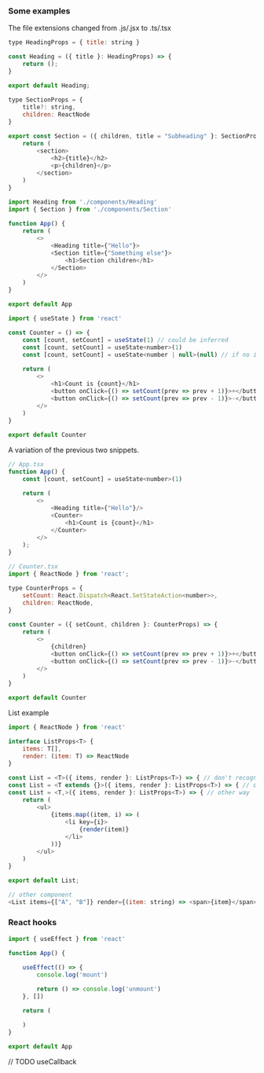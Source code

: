 <style>
.block {
    background-color: #f5f5f5;
    padding: 6px 10px;
    border-radius: 5px;
    box-shadow: 0 0 5px 0px grey;margin:15px 0px;
    padding-bottom: 1px;
    font-size:13px;
    transition: all 1s ease;
    overflow: hidden;
}
code {
    font-size: 12px;
}
.block2 {
    background-color: #fffae7;
    padding: 6px 10px;
    border-radius: 5px;
    box-shadow: 0 0 5px 0px grey;margin:15px 0px;
    padding-bottom: 1px;
    font-size:13px;
    color: #7c1212;
    font-weight: 600
}

.detail .long {
    display: none;
  }

  .detail:hover .short {
    display: none;
  }
  .detail:hover .long {
    display: inline;
  }

  .detail .short {
    background-color: #FFF6E9;
  }
</style>

### Some examples
The file extensions changed from .js/.jsx to .ts/.tsx

```js
type HeadingProps = { title: string }

const Heading = ({ title }: HeadingProps) => {
    return ();
}

export default Heading;
```

```js
type SectionProps = {
    title?: string,
    children: ReactNode
}

export const Section = ({ children, title = "Subheading" }: SectionProps) => {
    return (
        <section>
            <h2>{title}</h2>
            <p>{children}</p>
        </section>
    )
}
```

```js
import Heading from './components/Heading'
import { Section } from './components/Section'

function App() {
    return (
        <>
            <Heading title={"Hello"}>
            <Section title={"Something else"}>
                <h1>Section children</h1>
            </Section>
        </>
    )
}

export default App
```

```js
import { useState } from 'react'

const Counter = () => {
    const [count, setCount] = useState(1) // could be inferred
    const [count, setCount] = useState<number>(1)
    const [count, setCount] = useState<number | null>(null) // if no initial value

    return (
        <>
            <h1>Count is {count}</h1>
            <button onClick={() => setCount(prev => prev + 1)}>+</button>
            <button onClick={() => setCount(prev => prev - 1)}>-</button>
        </>
    )
}

export default Counter
```

A variation of the previous two snippets.
```js
// App.tsx
function App() {
    const [count, setCount] = useState<number>(1)

    return (
        <>
            <Heading title={"Hello"}/>
            <Counter>
                <h1>Count is {count}</h1>
            </Counter>
        </>
    );
}

// Counter.tsx
import { ReactNode } from 'react';

type CounterProps = {
    setCount: React.Dispatch<React.SetStateAction<number>>,
    children: ReactNode, 
}

const Counter = ({ setCount, children }: CounterProps) => {
    return (
        <>
            {children}
            <button onClick={() => setCount(prev => prev + 1)}>+</button>
            <button onClick={() => setCount(prev => prev - 1)}>-</button>
        </>
    )
}

export default Counter
```

List example
```js
import { ReactNode } from 'react'

interface ListProps<T> {
    items: T[],
    render: (item: T) => ReactNode
}

const List = <T>({ items, render }: ListProps<T>) => { // don't recognize <T> as a generics this way
const List = <T extends {}>({ items, render }: ListProps<T>) => { // one way
const List = <T,>({ items, render }: ListProps<T>) => { // other way
    return (
        <ul>
            {items.map((item, i) => (
                <li key={i}>
                    {render(item)}
                </li>
            ))}
        </ul>
    )
}

export default List;

// other component
<List items={["A", "B"]} render={(item: string) => <span>{item}</span>}/>
```





### React hooks

```js
import { useEffect } from 'react'

function App() {

    useEffect(() => {
        console.log('mount')

        return () => console.log('unmount')
    }, [])

    return (

    )
}

export default App
```


// TODO useCallback